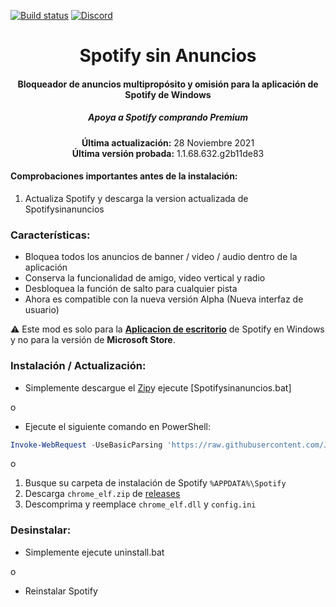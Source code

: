 [![Build status](https://ci.appveyor.com/api/projects/status/31l6ynm0a1fhr2vs/branch/master?svg=true)](https://ci.appveyor.com/project/JaimeTR/Spotifysinanuncios/branch/main)  [![Discord](https://discord.com/api/guilds/807273906872123412/widget.png)](https://discord.gg/)


<center>
    <h1 align="center">Spotify sin Anuncios</h1>
    <h4 align="center">Bloqueador de anuncios multipropósito y omisión para la aplicación de Spotify de <strong>Windows</strong></h4>
    <h5 align="center">Apoya a Spotify comprando Premium</h5>
    <p align="center">
        <strong>Última actualización:</strong> 28 Noviembre 2021<br>
        <strong>Última versión probada:</strong> 1.1.68.632.g2b11de83
    </p> 
</center>

#### Comprobaciones importantes antes de la instalación:
1. Actualiza Spotify y descarga la version actualizada de Spotifysinanuncios

### Características:
* Bloquea todos los anuncios de banner / video / audio dentro de la aplicación
* Conserva la funcionalidad de amigo, video vertical y radio
* Desbloquea la función de salto para cualquier pista
* Ahora es compatible con la nueva versión Alpha (Nueva interfaz de usuario)

:warning: Este mod es solo para la [**Aplicacion de escritorio**](https://www.spotify.com/download/windows/) de Spotify en Windows y no para la versión de **Microsoft Store**.

### Instalación / Actualización:
* Simplemente descargue el [Zip](https://github.com/JaimeTR/Spotifysinanuncios.git)y ejecute [Spotifysinanuncios.bat]  

o

* Ejecute el siguiente comando en PowerShell:
```ps1
Invoke-WebRequest -UseBasicParsing 'https://raw.githubusercontent.com/JaimeTR/Spotifysinanuncios/main/install.ps1' | Invoke-Expression
```

o

1. Busque su carpeta de instalación de Spotify `%APPDATA%\Spotify`
2. Descarga  `chrome_elf.zip` de [releases](https://github.com/JaimeTR/Spotifysinanuncios/releases)
3. Descomprima y reemplace `chrome_elf.dll` y `config.ini` 

### Desinstalar:
* Simplemente ejecute uninstall.bat 

o

* Reinstalar Spotify 

